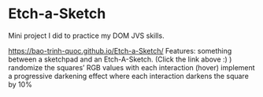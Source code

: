# Etch-a-Sketch
Mini project I did to practice my DOM JVS skills.

https://bao-trinh-quoc.github.io/Etch-a-Sketch/
Features:
something between a sketchpad and an Etch-A-Sketch. (Click the link above :) )
randomize the squares’ RGB values with each interaction (hover)
implement a progressive darkening effect where each interaction darkens the square by 10%
